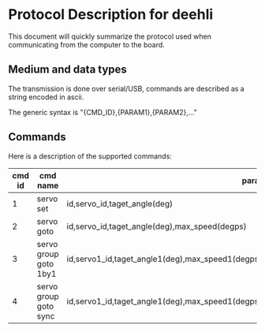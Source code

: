 # Protocol Description for deehli

This document will quickly summarize the protocol used when communicating from the computer to the board.

## Medium and data types

The transmission is done over serial/USB, commands are described as a string encoded in ascii.

The generic syntax is "{CMD_ID},{PARAM1},{PARAM2},..." 

## Commands

Here is a description of the supported commands:

| cmd id | cmd name | parameters | types |
| - | - | - | - |
| 1 | servo set             | id,servo_id,taget_angle(deg) | u8,u8,float |
| 2 | servo goto            | id,servo_id,taget_angle(deg),max_speed(degps) | u8,u8,float,float |
| 3 | servo group goto 1by1 | id,servo1_id,taget_angle1(deg),max_speed1(degps),servo2_id,target_angle2(deg),max_speed2(degps),... | u8,u8,float,float,u8,float,float,... |
| 4 | servo group goto sync | id,servo1_id,taget_angle1(deg),max_speed1(degps),servo2_id,target_angle2(deg),max_speed2(degps),... | u8,u8,float,float,u8,float,float,... |

